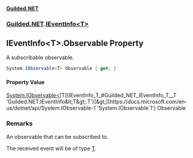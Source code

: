 
#### [Guilded.NET](Guilded_NET 'Guilded_NET')
### [Guilded.NET](Guilded_NET#Guilded_NET 'Guilded.NET').[IEventInfo&lt;T&gt;](IEventInfo_T_ 'Guilded.NET.IEventInfo&lt;T&gt;')
## IEventInfo&lt;T&gt;.Observable Property
A subscribable observable.  
```csharp
System.IObservable<T> Observable { get; }
```

#### Property Value
[System.IObservable&lt;](https://docs.microsoft.com/en-us/dotnet/api/System.IObservable-1 'System.IObservable`1')[T](IEventInfo_T_#Guilded_NET_IEventInfo_T__T 'Guilded.NET.IEventInfo&lt;T&gt;.T')[&gt;](https://docs.microsoft.com/en-us/dotnet/api/System.IObservable-1 'System.IObservable`1')
Observable
### Remarks
An observable that can be subscribed to.



The received event will be of type [T](IEventInfo_T_#Guilded_NET_IEventInfo_T__T 'Guilded.NET.IEventInfo&lt;T&gt;.T').
